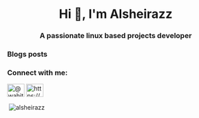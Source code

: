 <h1 align="center">Hi 👋, I'm Alsheirazz</h1>
<h3 align="center">A passionate linux based projects developer</h3>

### Blogs posts
<!-- BLOG-POST-LIST:START -->
<!-- BLOG-POST-LIST:END -->

<h3 align="left">Connect with me:</h3>
<p align="left">
<a href="https://medium.com/@wahitftry" target="blank"><img align="center" src="https://raw.githubusercontent.com/rahuldkjain/github-profile-readme-generator/master/src/images/icons/Social/medium.svg" alt="@wahitftry" height="30" width="40" /></a>
<a href="https://discord.gg/https://discord.gg/4C3PyXr" target="blank"><img align="center" src="https://raw.githubusercontent.com/rahuldkjain/github-profile-readme-generator/master/src/images/icons/Social/discord.svg" alt="https://discord.gg/4C3PyXr" height="30" width="40" /></a>
</p>

<p>&nbsp;<img align="center" src="https://github-readme-stats.vercel.app/api?username=alsheirazz&show_icons=true&locale=en" alt="alsheirazz" /></p>
